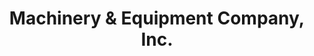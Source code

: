 ---
title: "Machinery & Equipment Company, Inc."
url: /san-dimas/machinery-und-equipment-company-inc/
shop: Allgemein
---